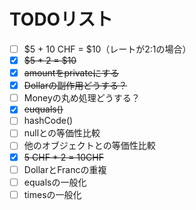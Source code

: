 # TODOリスト
 - [ ] $5 + 10 CHF = $10（レートが2:1の場合）
 - [x] ~~$5 * 2 = $10~~
 - [x] ~~amountをprivateにする~~
 - [x] ~~Dollarの副作用どうする？~~
 - [ ] Moneyの丸め処理どうする？
 - [x] ~~euquals()~~
 - [ ] hashCode()
 - [ ] nullとの等価性比較
 - [ ] 他のオブジェクトとの等価性比較
 - [x] ~~5 CHF * 2 = 10CHF~~
 - [ ] DollarとFrancの重複
 - [ ] equalsの一般化
 - [ ] timesの一般化